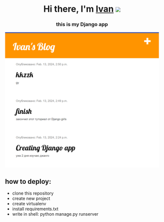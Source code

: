 <h1 align="center">Hi there, I'm <a href="https://t.me/vanyazavr" target="_blank">Ivan</a> 
<img src="https://github.com/blackcater/blackcater/raw/main/images/Hi.gif" height="32"/></h1>
<h3 align="center"> this is my Django app </h3>
<img src="https://github.com/VannyZav/WebServerDjango1_blog/blob/master/%D0%BF%D1%80%D0%B5%D0%B2%D1%8C%D1%8E.png" alt="фото блога">

## how to deploy:
 - clone this repository
 - create new project
 - create virtualenv
 - install requirements.txt
 - write in shell: python manage.py runserver


